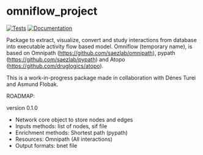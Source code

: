 # omniflow_project

[![Tests][badge-tests]][link-tests]
[![Documentation][badge-docs]][link-docs]

[badge-tests]: https://img.shields.io/github/actions/workflow/status/sysbio-curie/omniflow_project/test.yaml?branch=main
[link-tests]: https://github.com/sysbio-curie/omniflow_project/actions/workflows/test.yml
[badge-docs]: https://img.shields.io/readthedocs/omniflow_project
[link-docs]: https://omniflow_project.readthedocs.io

Package to extract, visualize, convert and study interactions from database into executable activity flow based model.
Omniflow (temporary name), is based on Omnipath (https://github.com/saezlab/omnipath), pypath (https://github.com/saezlab/pypath) and Atopo (https://github.com/druglogics/atopo).

This is a work-in-progress package made in collaboration with Dénes Turei and Asmund Flobak.

ROADMAP:

version 0.1.0
 <ul>
  <li>Network core object to store nodes and edges</li>
  <li>Inputs methods: list of nodes, sif file</li>
  <li>Enrichment methods: Shortest path (pypath)</li>
  <li>Resources: Omnipath (All interactions)</li>
  <li>Output formats: bnet file</li>
</ul> 





